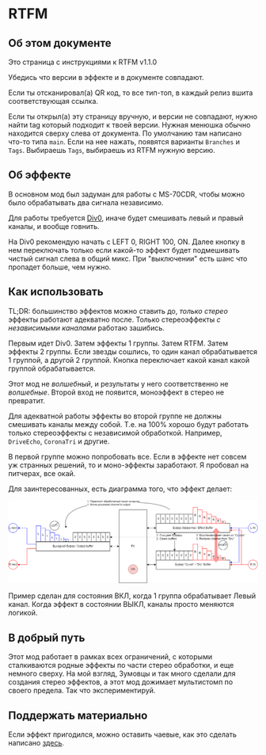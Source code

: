 # RTFM
## Об этом документе
Это страница с инструкциями к RTFM v1.1.0

Убедись что версии в эффекте и в документе совпадают.

Если ты отсканировал(а) QR код, то все тип-топ, в каждый релиз вшита соответствующая ссылка.

Если ты открыл(а) эту страницу вручную, и версии не совпадают, нужно найти tag который подходит к твоей версии. Нужная менюшка обычно находится сверху слева от документа. По умолчанию там написано что-то типа `main`. Если на нее нажать, появятся варианты `Branches` и `Tags`. Выбираешь `Tags`, выбираешь из RTFM нужную версию.

## Об эффекте
В основном мод был задуман для работы с MS-70CDR, чтобы можно было обрабатывать два сигнала независимо.

Для работы требуется [Div0](Div0.md), иначе будет смешивать левый и правый каналы, и вообще говнить.

На Div0 рекомендую начать с LEFT 0, RIGHT 100, ON. Далее кнопку в нем переключать только если какой-то эффект будет подмешивать чистый сигнал слева в общий микс. При "выключении" есть шанс что пропадет больше, чем нужно.

## Как использовать
TL;DR: большинство эффектов можно ставить до, _только стерео_ эффекты работают адекватно после. Только стереоэффекты _с независимыми каналами_ работаю зашибись.

Первым идет Div0. Затем эффекты 1 группы. Затем RTFM. Затем эффекты 2 группы. Если звезды сошлись, то один канал обрабатывается 1 группой, а другой 2 группой. Кнопка переключает какой канал какой группой обрабатывается.

Этот мод не _волшебный_, и результаты у него соответственно не _волшебные_. Второй вход не появится, моноэффект в стерео не превратит.

Для адекватной работы эффекты во второй группе не должны смешивать каналы между собой. Т.е. на 100% хорошо будут работать только стереоэффекты с независимой обработкой. Например, `DriveEcho`, `CoronaTri` и другие.

В первой группе можно попробовать все. Если в эффекте нет совсем уж странных решений, то и моно-эффекты заработают. Я пробовал на питчерах, все окай.

Для заинтересованных, есть диаграмма того, что эффект делает:

<img src="rtfm.png">

Пример сделан для состояния ВКЛ, когда 1 группа обрабатывает Левый канал. Когда эффект в состоянии ВЫКЛ, каналы просто меняются логикой.

## В добрый путь
Этот мод работает в рамках всех ограничений, с которыми сталкиваются родные эффекты по части стерео обработки, и еще немного сверху. На мой взгляд, Зумовцы и так много сделали для создания стерео эффектов, а этот мод дожимает мультистомп по своего предела. Так что экспериментируй.

## Поддержать материально
Если эффект пригодился, можно оставить чаевые, как это сделать написано [здесь](../README.md#хочу-поддержать-материально).
